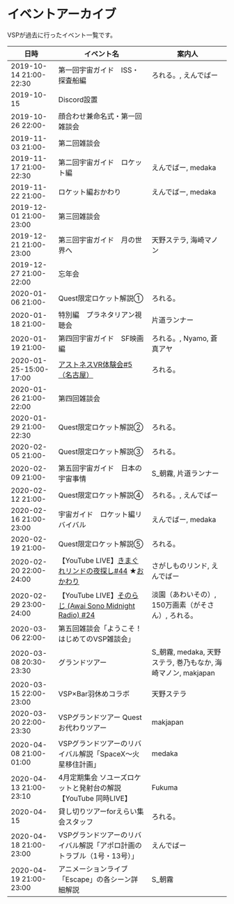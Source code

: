 # イベントアーカイブ
VSPが過去に行ったイベント一覧です。

| 日時 | イベント名 | 案内人 |
|-----|-----|-----|
| 2019-10-14 21:00-22:30 | 第一回宇宙ガイド　ISS・探査船編 | ろれる。, えんでばー |
| 2019-10-15 | Discord設置 | |
| 2019-10-26 22:00- | 顔合わせ兼命名式・第一回雑談会 | |
| 2019-11-03 21:00- | 第二回雑談会 | |
| 2019-11-17 21:00-22:30 | 第二回宇宙ガイド　ロケット編 | えんでばー, medaka |
| 2019-11-22 21:00- | ロケット編おかわり | えんでばー, medaka |
| 2019-12-01 21:00-23:00 | 第三回雑談会 | |
| 2019-12-21 21:00-23:00 | 第三回宇宙ガイド　月の世界へ | 天野ステラ, 海崎マノン |
| 2019-12-27 21:00-22:00 | 忘年会 | |
| 2020-01-06 21:00- | Quest限定ロケット解説①　| ろれる。|
| 2020-01-18 21:00- | 特別編　プラネタリアン視聴会　| 片道ランナー |
| 2020-01-19 21:00- | 第四回宇宙ガイド　SF映画編　| ろれる。, Nyamo, 蒼真アヤ |
| 2020-01-25-15:00-17:00 | [アストネスVR体験会#5（名古屋）](https://astoness.connpass.com/event/163678/) | ろれる。|
| 2020-01-26 21:00-22:00 | 第四回雑談会 | |
| 2020-01-29 21:00-22:30 | Quest限定ロケット解説②　| ろれる。 |
| 2020-02-05 21:00- | Quest限定ロケット解説③　| ろれる。 |
| 2020-02-09 21:00- | 第五回宇宙ガイド　日本の宇宙事情 | S_朝霧, 片道ランナー |
| 2020-02-12 21:00- | Quest限定ロケット解説④ | ろれる。, えんでばー |
| 2020-02-16 21:00-23:00 | 宇宙ガイド　ロケット編リバイバル | えんでばー, medaka |
| 2020-02-19 21:00- | Quest限定ロケット解説⑤ | ろれる。|
| 2020-02-20 22:00-24:00 | 【YouTube LIVE】[きまぐれリンドの夜探し#44](https://www.youtube.com/watch?v=d-3JZNGlbus) ★[おかわり](https://www.youtube.com/watch?v=xBxDzZsUzcw) | さがしものリンド, えんでばー |
| 2020-02-29 23:00-24:00 | 【YouTube LIVE】[そのらじ (Awai Sono Midnight Radio) #24](https://www.youtube.com/watch?v=nTcvY5nxULw) | 淡園（あわいその）, 150万画素（がそさん）, ろれる。|
| 2020-03-06 22:00-| 第五回雑談会「ようこそ！はじめてのVSP雑談会」| |
| 2020-03-08 20:30-23:30 | グランドツアー | S_朝霧, medaka, 天野ステラ, 巻乃もなか, 海崎マノン, makjapan |
| 2020-03-15 22:00-23:00 | VSP×Bar羽休めコラボ | 天野ステラ |
| 2020-03-20 22:00-23:30 | VSPグランドツアー Questお代わりツアー | makjapan |
| 2020-04-08 21:00-01:00 | VSPグランドツアーのリバイバル解説「SpaceX～火星移住計画」 | medaka |
| 2020-04-13 21:00-23:10 | 4月定期集会 ソユーズロケットと発射台の解説 【YouTube 同時LIVE】 | Fukuma |
| 2020-04-15 | 貸し切りツアーforえらい集会スタッフ | ろれる。 |
| 2020-04-18 21:00-23:00 | VSPグランドツアーのリバイバル解説「アポロ計画のトラブル（1号・13号）」  | えんでばー |
| 2020-04-19 21:00-23:00 | アニメーションライブ「Escape」の各シーン詳細解説 | S_朝霧 |
